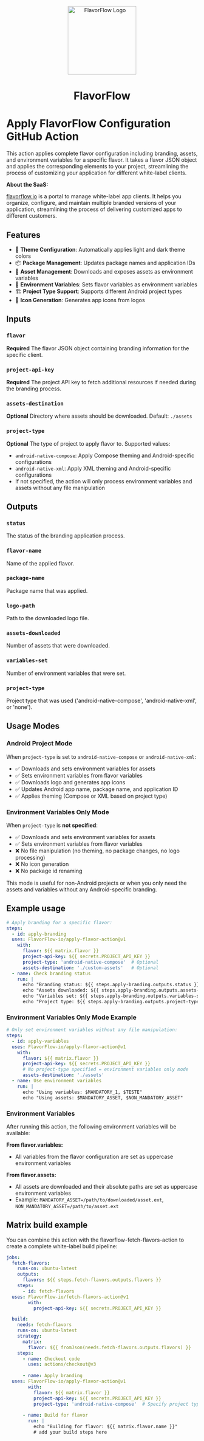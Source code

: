 <p align="center">
  <img src="./flavorflow_logo.png" alt="FlavorFlow Logo" width="180" />
  <h1 align="center">FlavorFlow</h1>
</p>

# Apply FlavorFlow Configuration GitHub Action

This action applies complete flavor configuration including branding, assets, and environment variables for a specific flavor. It takes a flavor JSON object and applies the corresponding elements to your project, streamlining the process of customizing your application for different white-label clients.

**About the SaaS:**

[flavorflow.io](https://flavorflow.io) is a portal to manage white-label app clients. It helps you organize, configure, and maintain multiple branded versions of your application, streamlining the process of delivering customized apps to different customers.

## Features

- 🎨 **Theme Configuration**: Automatically applies light and dark theme colors
- 📦 **Package Management**: Updates package names and application IDs
- 🎯 **Asset Management**: Downloads and exposes assets as environment variables
- 🔧 **Environment Variables**: Sets flavor variables as environment variables
- 🏗️ **Project Type Support**: Supports different Android project types
- 📱 **Icon Generation**: Generates app icons from logos

## Inputs

### `flavor`

**Required** The flavor JSON object containing branding information for the specific client.

### `project-api-key`

**Required** The project API key to fetch additional resources if needed during the branding process.

### `assets-destination`

**Optional** Directory where assets should be downloaded. Default: `./assets`

### `project-type`

**Optional** The type of project to apply flavor to. Supported values:
- `android-native-compose`: Apply Compose theming and Android-specific configurations
- `android-native-xml`: Apply XML theming and Android-specific configurations
- If not specified, the action will only process environment variables and assets without any file manipulation

## Outputs

### `status`

The status of the branding application process.

### `flavor-name`

Name of the applied flavor.

### `package-name`

Package name that was applied.

### `logo-path`

Path to the downloaded logo file.

### `assets-downloaded`

Number of assets that were downloaded.

### `variables-set`

Number of environment variables that were set.

### `project-type`

Project type that was used ('android-native-compose', 'android-native-xml', or 'none').

## Usage Modes

### Android Project Mode
When `project-type` is set to `android-native-compose` or `android-native-xml`:
- ✅ Downloads and sets environment variables for assets
- ✅ Sets environment variables from flavor variables
- ✅ Downloads logo and generates app icons
- ✅ Updates Android app name, package name, and application ID
- ✅ Applies theming (Compose or XML based on project type)

### Environment Variables Only Mode
When `project-type` is **not specified**:
- ✅ Downloads and sets environment variables for assets
- ✅ Sets environment variables from flavor variables
- ❌ No file manipulation (no theming, no package changes, no logo processing)
- ❌ No icon generation
- ❌ No package id renaming

This mode is useful for non-Android projects or when you only need the assets and variables without any Android-specific branding.

## Example usage

```yaml
# Apply branding for a specific flavor:
steps:
  - id: apply-branding
  uses: FlavorFlow-io/apply-flavor-action@v1
    with:
      flavor: ${{ matrix.flavor }}
      project-api-key: ${{ secrets.PROJECT_API_KEY }}
      project-type: 'android-native-compose'  # Optional
      assets-destination: './custom-assets'   # Optional
  - name: Check branding status
    run: |
      echo "Branding status: ${{ steps.apply-branding.outputs.status }}"
      echo "Assets downloaded: ${{ steps.apply-branding.outputs.assets-downloaded }}"
      echo "Variables set: ${{ steps.apply-branding.outputs.variables-set }}"
      echo "Project type: ${{ steps.apply-branding.outputs.project-type }}"
```

### Environment Variables Only Mode Example

```yaml
# Only set environment variables without any file manipulation:
steps:
  - id: apply-variables
  uses: FlavorFlow-io/apply-flavor-action@v1
    with:
      flavor: ${{ matrix.flavor }}
      project-api-key: ${{ secrets.PROJECT_API_KEY }}
      # No project-type specified = environment variables only mode
      assets-destination: './assets'
  - name: Use environment variables
    run: |
      echo "Using variables: $MANDATORY_1, $TESTE"
      echo "Using assets: $MANDATORY_ASSET, $NON_MANDATORY_ASSET"
```

### Environment Variables

After running this action, the following environment variables will be available:

**From flavor.variables:**
- All variables from the flavor configuration are set as uppercase environment variables

**From flavor.assets:**
- All assets are downloaded and their absolute paths are set as uppercase environment variables
- Example: `MANDATORY_ASSET=/path/to/downloaded/asset.ext`, `NON_MANDATORY_ASSET=/path/to/asset.ext`

## Matrix build example

You can combine this action with the flavorflow-fetch-flavors-action to create a complete white-label build pipeline:

```yaml
jobs:
  fetch-flavors:
    runs-on: ubuntu-latest
    outputs:
      flavors: ${{ steps.fetch-flavors.outputs.flavors }}
    steps:
      - id: fetch-flavors
  uses: FlavorFlow-io/fetch-flavors-action@v1
        with:
          project-api-key: ${{ secrets.PROJECT_API_KEY }}

  build:
    needs: fetch-flavors
    runs-on: ubuntu-latest
    strategy:
      matrix:
        flavor: ${{ fromJson(needs.fetch-flavors.outputs.flavors) }}
    steps:
      - name: Checkout code
        uses: actions/checkout@v3
      
      - name: Apply branding
  uses: FlavorFlow-io/apply-flavor-action@v1
        with:
          flavor: ${{ matrix.flavor }}
          project-api-key: ${{ secrets.PROJECT_API_KEY }}
          project-type: 'android-native-compose'  # Specify project type
      
      - name: Build for flavor
        run: |
          echo "Building for flavor: ${{ matrix.flavor.name }}"
          # add your build steps here
```